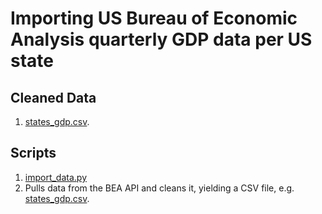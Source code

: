# Importing US Bureau of Economic Analysis quarterly GDP data per US state

## Cleaned Data
1. [states_gdp.csv](states_gdp.csv).

## Scripts
1. [import_data.py](import_data.py)
  1. Pulls data from the BEA API and cleans it, yielding a CSV file, e.g. [states_gdp.csv](states_gdp.csv).
